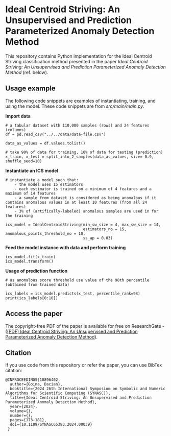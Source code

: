 # Ideal Centroid Striving: An Unsupervised and Prediction Parameterized Anomaly Detection Method

This repository contains Python implementation for the Ideal Centroid Striving classification method presented in the paper *Ideal Centroid Striving: An Unsupervised and Prediction Parameterized Anomaly Detection Method* (ref. below).

## Usage example
The following code snippets are examples of instantiating, training, and using the model. These code snippets are from *src/main/main.py*.

**Import data**
```
# a tabular dataset with 110,000 samples (rows) and 24 features (columns)
df = pd.read_csv("../../data/data-file.csv")

data_as_values = df.values.tolist()

# take 90% of data for training, 10% of data for testing (prediction)
x_train, x_test = split_into_2_samples(data_as_values, size= 0.9, shuffle_seed=10)
```

**Instantiate an ICS model**
```
# instantiate a model such that:
	- the model uses 15 estimators
	- each estimator is trained on a minimum of 4 features and a maximum of 14 features
	- a sample from dataset is considered as being anomalous if it contains anomalous values in at least 10 features (from all 24 features)
	- 3% of (artifically-labeled) anomalous samples are used in for the training 

ics_model = IdealCentroidStriving(min_sw_size = 4, max_sw_size = 14, 
                                  estimators_no = 15,  anomalous_points_threshold_no = 10,
								  ss_ap = 0.03)
```

**Feed the model instance with data and perform training**
```
ics_model.fit(x_train)
ics_model.transform()
```

**Usage of prediction function**
```
# as anomalous score threshold use value of the 98th percentile (obtained from trained data) 

ics_labels = ics_model.predicts(x_test, percentile_rank=98)
print(ics_labels[0:10])
```

## Access the paper
The copyright-free PDF of the paper is available for free on ResearchGate - ([(PDF) Ideal Centroid Striving: An Unsupervised and Prediction Parameterized Anomaly Detection Method](https://www.researchgate.net/publication/389388217_Ideal_Centroid_Striving_An_Unsupervised_and_Prediction_Parameterized_Anomaly_Detection_Method)).

## Citation
If you use code from this repository or refer the paper, you can use BibTex citation: 
```
@INPROCEEDINGS{10896402,
  author={Goina, Dacian},
  booktitle={2024 26th International Symposium on Symbolic and Numeric Algorithms for Scientific Computing (SYNASC)}, 
  title={Ideal Centroid Striving: An Unsupervised and Prediction Parameterized Anomaly Detection Method}, 
  year={2024},
  volume={},
  number={},
  pages={173-181},
  doi={10.1109/SYNASC65383.2024.00039}
 }
```